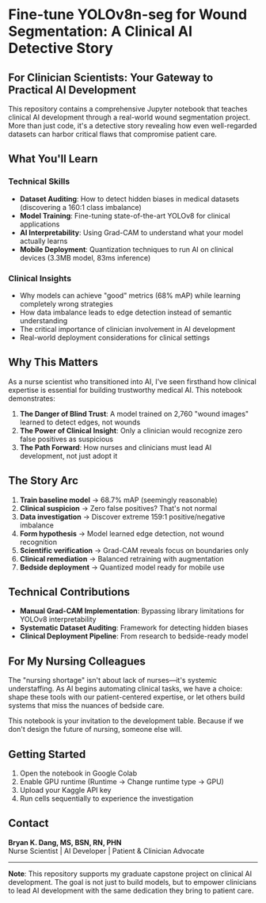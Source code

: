# Fine-tune YOLOv8n-seg for Wound Segmentation: A Clinical AI Detective Story

## For Clinician Scientists: Your Gateway to Practical AI Development

This repository contains a comprehensive Jupyter notebook that teaches clinical AI development through a real-world wound segmentation project. More than just code, it's a detective story revealing how even well-regarded datasets can harbor critical flaws that compromise patient care.

## What You'll Learn

### Technical Skills
- **Dataset Auditing**: How to detect hidden biases in medical datasets (discovering a 160:1 class imbalance)
- **Model Training**: Fine-tuning state-of-the-art YOLOv8 for clinical applications
- **AI Interpretability**: Using Grad-CAM to understand what your model actually learns
- **Mobile Deployment**: Quantization techniques to run AI on clinical devices (3.3MB model, 83ms inference)

### Clinical Insights
- Why models can achieve "good" metrics (68% mAP) while learning completely wrong strategies
- How data imbalance leads to edge detection instead of semantic understanding
- The critical importance of clinician involvement in AI development
- Real-world deployment considerations for clinical settings

## Why This Matters

As a nurse scientist who transitioned into AI, I've seen firsthand how clinical expertise is essential for building trustworthy medical AI. This notebook demonstrates:

1. **The Danger of Blind Trust**: A model trained on 2,760 "wound images" learned to detect edges, not wounds
2. **The Power of Clinical Insight**: Only a clinician would recognize zero false positives as suspicious
3. **The Path Forward**: How nurses and clinicians must lead AI development, not just adopt it

## The Story Arc

1. **Train baseline model** → 68.7% mAP (seemingly reasonable)
2. **Clinical suspicion** → Zero false positives? That's not normal
3. **Data investigation** → Discover extreme 159:1 positive/negative imbalance
4. **Form hypothesis** → Model learned edge detection, not wound recognition
5. **Scientific verification** → Grad-CAM reveals focus on boundaries only
6. **Clinical remediation** → Balanced retraining with augmentation
7. **Bedside deployment** → Quantized model ready for mobile use

## Technical Contributions

- **Manual Grad-CAM Implementation**: Bypassing library limitations for YOLOv8 interpretability
- **Systematic Dataset Auditing**: Framework for detecting hidden biases
- **Clinical Deployment Pipeline**: From research to bedside-ready model

## For My Nursing Colleagues

The "nursing shortage" isn't about lack of nurses—it's systemic understaffing. As AI begins automating clinical tasks, we have a choice: shape these tools with our patient-centered expertise, or let others build systems that miss the nuances of bedside care.

This notebook is your invitation to the development table. Because if we don't design the future of nursing, someone else will.

## Getting Started

1. Open the notebook in Google Colab
2. Enable GPU runtime (Runtime → Change runtime type → GPU)
3. Upload your Kaggle API key
4. Run cells sequentially to experience the investigation

## Contact

**Bryan K. Dang, MS, BSN, RN, PHN**  
Nurse Scientist | AI Developer | Patient & Clinician Advocate

---

**Note**: This repository supports my graduate capstone project on clinical AI development. The goal is not just to build models, but to empower clinicians to lead AI development with the same dedication they bring to patient care.
